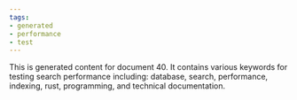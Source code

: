 ```yaml
---
tags:
- generated
- performance
- test
---
```

This is generated content for document 40. It contains various keywords for testing search performance including: database, search, performance, indexing, rust, programming, and technical documentation.